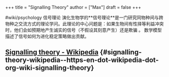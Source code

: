 +++
title = "Signalling Theory"
author = ["Max"]
draft = false
+++

\#wiki/psychology
信号理论
 演化生物学的\*\*信号理论\*\*是一门研究同物种间与跨物种之交流方式的理论学问。此理论的中心问题是：如果生物间有性择等利益冲突时，他们会如预期地产生诚实的信号（不假设其刻意产生）还是欺骗 。 数学模型描述了信号如何为进化稳定策略做出贡献。


## [Signalling theory - Wikipedia](<https://en.wikipedia.org/wiki/Signalling%5Ftheory>) {#signalling-theory-wikipedia--https-en-dot-wikipedia-dot-org-wiki-signalling-theory}
